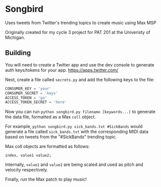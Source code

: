 # Songbird
Uses tweets from Twitter's trending topics to create music using Max MSP

Originally created for my cycle 3 project for PAT 201 at the Univeristy of Michigan.

## Building
You will need to create a Twitter app and use the dev console to generate auth keys/tokens for your app. https://apps.twitter.com/

Next, create a file called `secrets.py` and add the following keys to the file:
```python
CONSUMER_KEY = 'your'
CONSUMER_SECRET = 'keys'
ACCESS_TOKEN = 'go'
ACCESS_TOKEN_SECRET = 'here'
```

Now you can run `python songbird.py filename [keywords...]` to generate the data file, formatted as a Max `coll` object.

For example, `python songbird.py sick_bands.txt #SickBands` would generate a file called `sick_bands.txt` with the corresponding MIDI data based on tweets from the "#SickBands" trending topic.

Max coll objects are formatted as follows:
```
index, value1 value2;
```
Internally, `value1` and `value2` are being scaled and used as pitch and velocity respectively.

Finally, run the Max patch to play music!
